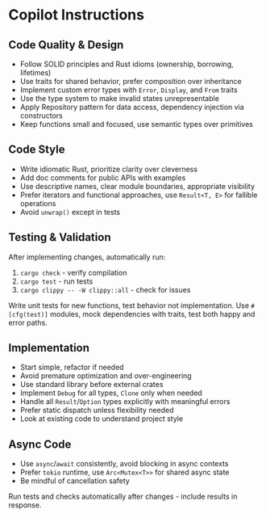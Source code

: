 # Copilot Instructions

## Code Quality & Design
- Follow SOLID principles and Rust idioms (ownership, borrowing, lifetimes)
- Use traits for shared behavior, prefer composition over inheritance
- Implement custom error types with `Error`, `Display`, and `From` traits
- Use the type system to make invalid states unrepresentable
- Apply Repository pattern for data access, dependency injection via constructors
- Keep functions small and focused, use semantic types over primitives

## Code Style
- Write idiomatic Rust, prioritize clarity over cleverness
- Add doc comments for public APIs with examples
- Use descriptive names, clear module boundaries, appropriate visibility
- Prefer iterators and functional approaches, use `Result<T, E>` for fallible operations
- Avoid `unwrap()` except in tests

## Testing & Validation
After implementing changes, automatically run:
1. `cargo check` - verify compilation
2. `cargo test` - run tests
3. `cargo clippy -- -W clippy::all` - check for issues

Write unit tests for new functions, test behavior not implementation. Use `#[cfg(test)]` modules, mock dependencies with traits, test both happy and error paths.

## Implementation
- Start simple, refactor if needed
- Avoid premature optimization and over-engineering  
- Use standard library before external crates
- Implement `Debug` for all types, `Clone` only when needed
- Handle all `Result`/`Option` types explicitly with meaningful errors
- Prefer static dispatch unless flexibility needed
- Look at existing code to understand project style

## Async Code
- Use `async`/`await` consistently, avoid blocking in async contexts
- Prefer `tokio` runtime, use `Arc<Mutex<T>>` for shared async state
- Be mindful of cancellation safety

Run tests and checks automatically after changes - include results in response.